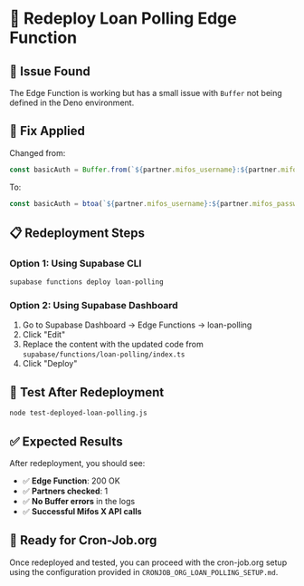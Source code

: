 # 🔄 Redeploy Loan Polling Edge Function

## 🐛 Issue Found
The Edge Function is working but has a small issue with `Buffer` not being defined in the Deno environment.

## 🔧 Fix Applied
Changed from:
```typescript
const basicAuth = Buffer.from(`${partner.mifos_username}:${partner.mifos_password}`).toString('base64')
```

To:
```typescript
const basicAuth = btoa(`${partner.mifos_username}:${partner.mifos_password}`)
```

## 📋 Redeployment Steps

### Option 1: Using Supabase CLI
```bash
supabase functions deploy loan-polling
```

### Option 2: Using Supabase Dashboard
1. Go to Supabase Dashboard → Edge Functions → loan-polling
2. Click "Edit"
3. Replace the content with the updated code from `supabase/functions/loan-polling/index.ts`
4. Click "Deploy"

## 🧪 Test After Redeployment
```bash
node test-deployed-loan-polling.js
```

## ✅ Expected Results
After redeployment, you should see:
- ✅ **Edge Function**: 200 OK
- ✅ **Partners checked**: 1
- ✅ **No Buffer errors** in the logs
- ✅ **Successful Mifos X API calls**

## 🚀 Ready for Cron-Job.org
Once redeployed and tested, you can proceed with the cron-job.org setup using the configuration provided in `CRONJOB_ORG_LOAN_POLLING_SETUP.md`.


